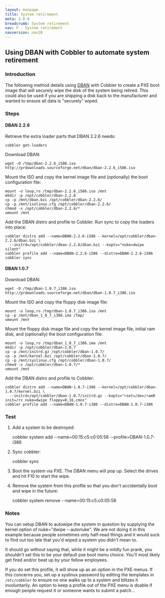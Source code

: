 ```yaml
---
layout: manpage
title: System retirement
meta: 2.8.0
breadcrumb: System retirement
nav: F - System retirement
navversion: nav28
---
```


## Using DBAN with Cobbler to automate system retirement

### Introduction

The following method details using [DBAN](http://dban.sourceforge.net/) with Cobbler to create a PXE boot image that
will securely wipe the disk of the system being retired. This could also be used if you are shipping a disk back to the
manufacturer and wanted to ensure all data is "securely" wiped.

### Steps

#### DBAN 2.2.6

Retrieve the extra loader parts that DBAN 2.2.6 needs:

    cobbler get-loaders

Download DBAN:

    wget -O /tmp/dban-2.2.6_i586.iso http://prdownloads.sourceforge.net/dban/dban-2.2.6_i586.iso

Mount the ISO and copy the kernel image file and (optionally) the boot configuration file:

    mount -o loop,ro /tmp/dban-2.2.6_i586.iso /mnt
    mkdir -p /opt/cobbler/dban-2.2.6
    cp -p /mnt/dban.bzi /opt/cobbler/dban-2.2.6/
    cp -p /mnt/isolinux.cfg /opt/cobbler/dban-2.2.6/
    chmod -x /opt/cobbler/dban-2.2.6/*
    umount /mnt

Add the DBAN distro and profile to Cobbler.  Run sync to copy the loaders into place:

    cobbler distro add --name=DBAN-2.2.6-i586 --kernel=/opt/cobbler/dban-2.2.6/dban.bzi \
      --initrd=/opt/cobbler/dban-2.2.6/dban.bzi --kopts="nuke=dwipe silent"
    cobbler profile add --name=DBAN-2.2.6-i586 --distro=DBAN-2.2.6-i586
    cobbler sync

#### DBAN 1.0.7

Download DBAN:

    wget -O /tmp/dban-1.0.7_i386.iso http://prdownloads.sourceforge.net/dban/dban-1.0.7_i386.iso

Mount the ISO and copy the floppy disk image file:

    mount -o loop,ro /tmp/dban-1.0.7_i386.iso /mnt
    cp -p /mnt/dban_1_0_7_i386.ima /tmp/
    umount /mnt

Mount the floppy disk image file and copy the kernel image file, initial ram disk, and (optionally) the boot
configuration file:

    mount -o loop,ro /tmp/dban_1_0_7_i386.ima /mnt
    mkdir -p /opt/cobbler/dban-1.0.7
    cp -p /mnt/initrd.gz /opt/cobbler/dban-1.0.7/
    cp -p /mnt/kernel.bzi /opt/cobbler/dban-1.0.7/
    cp -p /mnt/syslinux.cfg /opt/cobbler/dban-1.0.7/
    chmod -x /opt/cobbler/dban-1.0.7/*
    umount /mnt

Add the DBAN distro and profile to Cobbler:

    cobbler distro add --name=DBAN-1.0.7-i386 --kernel=/opt/cobbler/dban-1.0.7/kernel.bzi \
      --initrd=/opt/cobbler/dban-1.0.7/initrd.gz --kopts="root=/dev/ram0 init=/rc nuke=dwipe floppy=0,16,cmos"
    cobbler profile add --name=DBAN-1.0.7-i386 --distro=DBAN-1.0.7-i386

### Test

1. Add a system to be destroyed:

    cobbler system add --name=00:15:c5:c0:05:58 --profile=DBAN-1.0.7-i386

1. Sync cobbler:

    cobbler sync

1. Boot the system via PXE. The DBAN menu will pop up. Select the drives and hit F10 to start the wipe.

1. Remove the system from this profile so that you don't accidentally boot and wipe in the future:

    cobbler system remove --name=00:15:c5:c0:05:58

### Notes

You can setup DBAN to autowipe the system in question by supplying the kernel option of nuke="dwipe --autonuke". We are
not doing it in this example because people sometimes only half-read things and it would suck to find out too late that
you'd wiped a system you didn't mean to.

It should go without saying that, while it might be a mildly fun prank, you shouldn't set this to be your default pxe
boot menu choice. You'll most likely get fired and/or beat up by your fellow employees.

If you do set this profile, it will show up as an option in the PXE menus. If this concerns you, set up a syslinux
password by editing the templates in `/etc/cobbler` to ensure no one walks up to a system and blitzes it involuntarily.
An option to keep a profile out of the PXE menu is doable if enough people request it or someone wants to submit a
patch...

